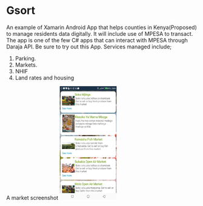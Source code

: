 # Gsort
An example of Xamarin Android App that helps counties in Kenya(Proposed) to manage residents data digitally.
It will include use of MPESA to transact.
The app is one of the few C# apps that can interact with MPESA through Daraja API. 
Be sure to try out this App.
Services managed include;
1. Parking.
2. Markets.
3. NHIF
4. Land rates and housing

A market screenshot
<img src="https://github.com/davywamahiu/Gsort/blob/main/Images/Screenshot_20200416-205409.jpg" height="300" width="150" alt="Alt text" title="Use of MPESA.">

